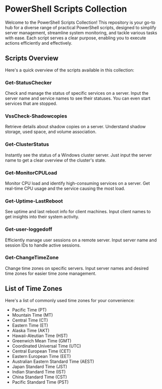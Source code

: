 # PowerShell Scripts Collection

Welcome to the PowerShell Scripts Collection! This repository is your go-to hub for a diverse range of practical PowerShell scripts, designed to simplify server management, streamline system monitoring, and tackle various tasks with ease. Each script serves a clear purpose, enabling you to execute actions efficiently and effectively.

## Scripts Overview

Here's a quick overview of the scripts available in this collection:

### Get-StatusChecker

Check and manage the status of specific services on a server. Input the server name and service names to see their statuses. You can even start services that are stopped.

### VssCheck-Shadowcopies

Retrieve details about shadow copies on a server. Understand shadow storage, used space, and volume association.

### Get-ClusterStatus

Instantly see the status of a Windows cluster server. Just input the server name to get a clear overview of the cluster's state.

### Get-MonitorCPULoad

Monitor CPU load and identify high-consuming services on a server. Get real-time CPU usage and the service causing the most load.

### Get-Uptime-LastReboot

See uptime and last reboot info for client machines. Input client names to get insights into their system activity.

### Get-user-loggedoff

Efficiently manage user sessions on a remote server. Input server name and session IDs to handle active sessions.

### Get-ChangeTimeZone

Change time zones on specific servers. Input server names and desired time zones for easier time zone management.

## List of Time Zones

Here's a list of commonly used time zones for your convenience:

- Pacific Time (PT)
- Mountain Time (MT)
- Central Time (CT)
- Eastern Time (ET)
- Alaska Time (AKT)
- Hawaii-Aleutian Time (HST)
- Greenwich Mean Time (GMT)
- Coordinated Universal Time (UTC)
- Central European Time (CET)
- Eastern European Time (EET)
- Australian Eastern Standard Time (AEST)
- Japan Standard Time (JST)
- Indian Standard Time (IST)
- China Standard Time (CST)
- Pacific Standard Time (PST)
